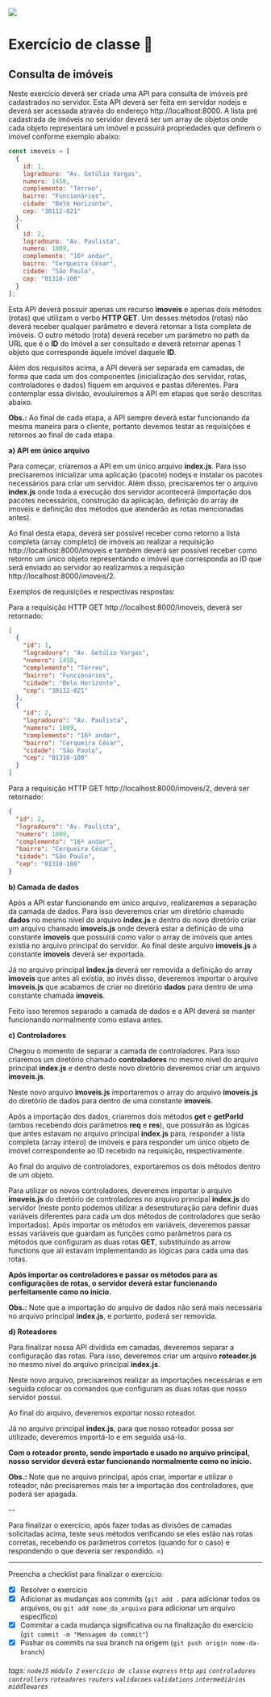 ![](https://i.imgur.com/xG74tOh.png)

# Exercício de classe 🏫

## Consulta de imóveis

Neste exercício deverá ser criada uma API para consulta de imóveis pré cadastrados no servidor. Esta API deverá ser feita em servidor nodejs e deverá ser acessada através do endereço http://localhost:8000. A lista pré cadastrada de imóveis no servidor deverá ser um array de objetos onde cada objeto representará um imóvel e possuirá propriedades que definem o imóvel conforme exemplo abaixo:

```javascript
const imoveis = [
  {
    id: 1,
    logradouro: "Av. Getúlio Vargas",
    numero: 1458,
    complemento: "Térreo",
    bairro: "Funcionários",
    cidade: "Belo Horizonte",
    cep: "30112-021"
  },
  {
    id: 2,
    logradouro: "Av. Paulista",
    numero: 1009,
    complemento: "16º andar",
    bairro: "Cerqueira César",
    cidade: "São Paulo",
    cep: "01310-100"
  }
];
```

Esta API deverá possuir apenas um recurso **imoveis** e apenas dois métodos (rotas) que utilizam o verbo **HTTP GET**. Um desses métodos (rotas) não deverá receber qualquer parâmetro e deverá retornar a lista completa de imóveis. O outro método (rota) deverá receber um parâmetro no path da URL que é o **ID** do imóvel a ser consultado e deverá retornar apenas 1 objeto que corresponde àquele imóvel daquele **ID**.

Além dos requisitos acima, a API deverá ser separada em camadas, de forma que cada um dos componentes (inicialização dos servidor, rotas, controladores e dados) fiquem em arquivos e pastas diferentes. Para contemplar essa divisão, evouluiremos a API em etapas que serão descritas abaixo.

**Obs.:** Ao final de cada etapa, a API sempre deverá estar funcionando da mesma maneira para o cliente, portanto devemos testar as requisições e retornos ao final de cada etapa.

**a) API em único arquivo**

Para começar, criaremos a API em um único arquivo **index.js**. Para isso precisaremos inicializar uma aplicação (pacote) nodejs e instalar os pacotes necessários para criar um servidor. Além disso, precisaremos ter o arquivo **index.js** onde toda a execução dos servidor acontecerá (importação dos pacotes necessários, construção da aplicação, definição do array de imoveis e definição dos métodos que atenderão as rotas mencionadas antes).

Ao final desta etapa, deverá ser possível receber como retorno a lista completa (array completo) de imóveis ao realizar a requisição http://localhost:8000/imoveis e também deverá ser possível receber como retorno um único objeto representando o imóvel que corresponda ao ID que será enviado ao servidor ao realizarmos a requisição http://localhost:8000/imoveis/2.

Exemplos de requisições e respectivas respostas:

Para a requisição HTTP GET http://localhost:8000/imoveis, deverá ser retornado:

```json
[
  {
    "id": 1,
    "logradouro": "Av. Getúlio Vargas",
    "numero": 1458,
    "complemento": "Térreo",
    "bairro": "Funcionários",
    "cidade": "Belo Horizonte",
    "cep": "30112-021"
  },
  {
    "id": 2,
    "logradouro": "Av. Paulista",
    "numero": 1009,
    "complemento": "16º andar",
    "bairro": "Cerqueira César",
    "cidade": "São Paulo",
    "cep": "01310-100"
  }
]
```

Para a requisição HTTP GET http://localhost:8000/imoveis/2, deverá ser retornado:

```json
{
  "id": 2,
  "logradouro": "Av. Paulista",
  "numero": 1009,
  "complemento": "16º andar",
  "bairro": "Cerqueira César",
  "cidade": "São Paulo",
  "cep": "01310-100"
}
```

**b) Camada de dados**

Após a API estar funcionando em único arquivo, realizaremos a separação da camada de dados. Para isso deveremos criar um diretório chamado **dados** no mesmo nível do arquivo **index.js** e dentro do novo diretório criar um arquivo chamado **imoveis.js** onde deverá estar a definição de uma constante **imoveis** que possuirá como valor o array de imóveis que antes existia no arquivo principal do servidor. Ao final deste arquivo **imoveis.js** a constante **imoveis** deverá ser exportada.

Já no arquivo principal **index.js** deverá ser removida a definição do array **imoveis** que antes ali existia, ao invés disso, deveremos importar o arquivo **imoveis.js** que acabamos de criar no diretório **dados** para dentro de uma constante chamada **imoveis**.

Feito isso teremos separado a camada de dados e a API deverá se manter funcionando normalmente como estava antes.

**c) Controladores**

Chegou o momento de separar a camada de controladores. Para isso criaremos um diretório chamado **controladores** no mesmo nível do arquivo principal **index.js** e dentro deste novo diretório deveremos criar um arquivo **imoveis.js**.

Neste novo arquivo **imoveis.js** importaremos o array do arquivo **imoveis.js** do diretório de dados para dentro de uma constante **imoveis**. 

Após a importação dos dados, criaremos dois métodos **get** e **getPorId** (ambos recebendo dois parâmetros **req** e **res**), que possuirão as lógicas que antes estavam no arquivo principal **index.js** para, responder a lista completa (array inteiro) de imóveis e para responder um único objeto de imóvel correspondente ao ID recebido na requisição, respectivamente.

Ao final do arquivo de controladores, exportaremos os dois métodos dentro de um objeto.

Para utilizar os novos controladores, deveremos importar o arquivo **imoveis.js** do diretório de controladores no arquivo principal **index.js** do servidor (neste ponto podemos utilizar a desestruturação para definir duas variáveis diferentes para cada um dos métodos de controladores que serão importados). Após importar os métodos em variáveis, deveremos passar essas variáveis que guardam as funções como parâmetros para os métodos que configuram as duas rotas **GET**, substituindo as arrow functions que ali estavam implementando as lógicas para cada uma das rotas.

**Após importar os controladores e passar os métodos para as configurações de rotas, o servidor deverá estar funcionando perfeitamente como no início.**

**Obs.:** Note que a importação do arquivo de dados não será mais necessária no arquivo principal **index.js**, e portanto, poderá ser removida.

**d) Roteadores**

Para finalizar nossa API dividida em camadas, deveremos separar a configuração das rotas. Para isso, deveremos criar um arquivo **roteador.js** no mesmo nível do arquivo principal **index.js**. 

Neste novo arquivo, precisaremos realizar as importações necessárias e em seguida colocar os comandos que configuram as duas rotas que nosso servidor possui.

Ao final do arquivo, deveremos exportar nosso roteador.

Já no arquivo principal **index.js**, para que nosso roteador possa ser utilizado, deveremos importá-lo e em seguida usá-lo.

**Com o roteador pronto, sendo importado e usado no arquivo principal, nosso servidor deverá estar funcionando normalmente como no início.**

**Obs.:** Note que no arquivo principal, após criar, importar e utilizar o roteador, não precisaremos mais ter a importação dos controladores, que poderá ser apagada.

--

Para finalizar o exercício, após fazer todas as divisões de camadas solicitadas acima, teste seus métodos verificando se eles estão nas rotas corretas, recebendo os parâmetros corretos (quando for o caso) e respondendo o que deveria ser respondido. =)

---

Preencha a checklist para finalizar o exercício:

- [x] Resolver o exercício
- [x] Adicionar as mudanças aos commits (`git add .` para adicionar todos os arquivos, ou `git add nome_do_arquivo` para adicionar um arquivo específico)
- [x] Commitar a cada mudança significativa ou na finalização do exercício (`git commit -m "Mensagem do commit"`)
- [x] Pushar os commits na sua branch na origem (`git push origin nome-da-branch`)

###### tags: `nodeJS` `módulo 2` `exercício de classe` `express` `http` `api` `controladores` `controllers` `roteadores` `routers` `validacoes` `validations` `intermediários` `middlewares`
